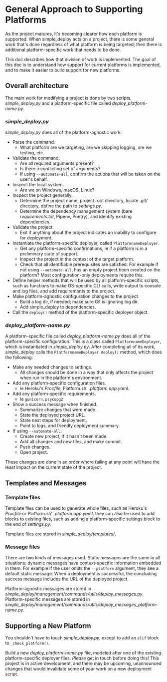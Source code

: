 General Approach to Supporting Platforms
===

As the project matures, it's becoming clearer how each platform is supported. When simple_deploy acts on a project, there is some general work that's done regardless of what platform is being targeted; then there is additional platform-specific work that needs to be done.

This doc describes how that division of work is implemented. The goal of this doc is to understand how support for current platforms is implemented, and to make it easier to build support for new platforms.

Overall architecture
---

The main work for modifying a project is done by two scripts, *simple_deploy.py* and a platform-specific file called *deploy_platform-name.py*.

### *simple_deploy.py*

*simple_deploy.py* does all of the platform-agnostic work:

- Parse the command.
    - What platform are we targeting, are we skipping logging, are we testing, etc.
- Validate the command.
    - Are all required arguments present?
    - Is there a conflicting set of arguments?
    - If using `--automate-all`, confirm the actions that will be taken on the user's behalf.
- Inspect the local system.
    - Are we on Windows, macOS, Linux?
- Inspect the project generally.
    - Determine the project name, project root directory, locate *.git/* directory, define the path to *settings.py*.
    - Determine the dependency management system (bare *requirements.txt*, Pipenv, Poetry), and identify existing dependencies.
- Validate the project.
    - Exit if anything about the project indicates an inability to configure for deployment.
- Instantiate the platform-specific deployer, called `PlatformnameDeployer`.
    - Get any platform-specific confirmations, ie if a platform is in a preliminary state of support.
    - Inspect the project in the context of the target platform.
    - Check that all identifiable prerequisites are satisfied. For example if not using `--automate-all`, has an empty project been created on the platform? Most configuration-only deployments require this.
- Define helper methods that will be used by all platform-specific scripts, such as functions to make OS-specific CLI calls, write output to console and log files, and add requirements to the project.
- Make platform-agnostic configuration changes to the project.
    - Build a log dir, if needed; make sure Git is ignoring log dir.
    - Add simple_deploy to dependencies.
- Call the `deploy()` method of the platform-specific deployer object.

### *deploy_platform-name.py*
    
A platform-specific file called *deploy_platform-name.py* does all of the platform-specific configuration. This is a class called `PlatformnameDeployer`, which is instantiated in *simple_deploy.py*. After completing all of its work, *simple_deploy* calls the `PlatformnameDeployer.deploy()` method, which does the following:

- Make any needed changes to settings.
    - All changes should be done in a way that only affects the project when run in the platform's environment.
- Add any platform-specific configuration files.
    - ie Heroku's *Procfile*, Platform.sh' *.platform.app.yaml*.
- Add any platform-specific requirements.
    - ie `gunicorn`, `psycopg2`
- Show a success message when finished.
    - Summarize changes that were made.
    - State the deployed project URL.
    - State next steps for deployment.
    - Point to logs, and friendly deployment summary.
- If using `--automate-all`:
    - Create new project, if it hasn't been made.
    - Add all changes and new files, and make commit.
    - Push changes.
    - Open project.

These changes are done in an order where failing at any point will have the least impact on the current state of the project.

Templates and Messages
---

### Template files

Template files can be used to generate whole files, such as Heroku's *Procfile* or Platform.sh' *.platform.app.yaml*. they can also be used to add blocks to existing files, such as adding a platform-specific settings block to the end of *settings.py*.

Template files are stored in *simple_deploy/templates/*.

### Message files

There are two kinds of messages used. Static messages are the same in all situations; dynamic messages have context-specific information embedded in them. For example if the user omits the `--platform` argument, they see a default static message. When a deployment is successful, the concluding success message includes the URL of the deployed project.

Platform-agnostic messages are stored in *simple_deploy/management/commands/utils/deploy_messages.py*. Platform-specific messages are stored in *simple_deploy/management/commands/utils/deploy_messages_platform-name.py*. 

Supporting a New Platform
---

You shouldn't have to touch *simple_deploy.py*, except to add an `elif` block to `_check_platform()`.

Build a new *deploy_platform-name.py* file, modeled after one of the existing platform-specific deployer files. *Please* get in touch before doing this! This project is in active development, and there may be upcoming, unannounced changes that would invalidate some of your work on a new deployment script.
